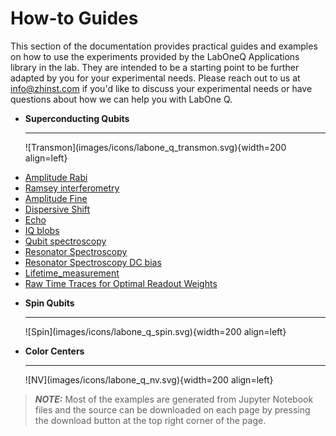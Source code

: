 # How-to Guides

This section of the documentation provides practical guides and examples on how to use the 
experiments provided by the LabOneQ Applications library in the lab. They are intended to be a starting point to be further adapted by you for your experimental needs. Please reach out to us at <info@zhinst.com> if you'd like to discuss your experimental needs or have questions about how we can help you with LabOne Q.

<div class="grid-cards" markdown>

<!-- -   __[Superconducting Qubits](superconducting_qubits/index.md)__ -->
-   __Superconducting Qubits__

    ---
    
    <div class="image-container" markdown>
    ![Transmon](images/icons/labone_q_transmon.svg){width=200 align=left}

    <!-- Check out our [superconducting qubit how-to guides](./superconducting_qubits/index.md). -->

    <br>

    </div>
    
</div>

* [Amplitude Rabi](sources/01_superconducting_qubits/01_workflows/amplitude_rabi.ipynb)
* [Ramsey interferometry](sources/01_superconducting_qubits/01_workflows/ramsey.ipynb)
* [Amplitude Fine](sources/01_superconducting_qubits/01_workflows/amplitude_fine.ipynb)
* [Dispersive Shift](sources/01_superconducting_qubits/01_workflows/dispersive_shift.ipynb)
* [Echo](sources/01_superconducting_qubits/01_workflows/echo.ipynb)
* [IQ blobs](sources/01_superconducting_qubits/01_workflows/iq_blobs.ipynb)
* [Qubit spectroscopy](sources/01_superconducting_qubits/01_workflows/qubit_spectroscopy.ipynb)
* [Resonator Spectroscopy](sources/01_superconducting_qubits/01_workflows/resonator_spectroscopy.ipynb)
* [Resonator Spectroscopy DC bias](sources/01_superconducting_qubits/01_workflows/resonator_spectroscopy_dcbias.ipynb)
* [Lifetime_measurement](sources/01_superconducting_qubits/01_workflows/lifetime_measurement.ipynb)
* [Raw Time Traces for Optimal Readout Weights](sources/01_superconducting_qubits/01_workflows/time_traces.ipynb)

<div class="grid-cards" markdown>

<!-- -   __[Spin Qubits](spin_qubits/index.md)__ -->
-   __Spin Qubits__

    ---

    <div class="image-container" markdown>
    ![Spin](images/icons/labone_q_spin.svg){width=200 align=left}

    <!-- Check out our spin qubit examples [here](./spin_qubits/index.md). -->

    <br>

    </div>

</div>

<div class="grid-cards" markdown>

<!-- -   __[Color Centers](color_centers/index.md)__ -->
-   __Color Centers__

    ---

    <div class="image-container" markdown>
    ![NV](images/icons/labone_q_nv.svg){width=200 align=left}

    <!-- Check out our color center experiments [here](./color_centers/index.md). -->

    <br>

    </div>

</div>

> **_NOTE:_** Most of the examples are generated from Jupyter Notebook files and the source
can be downloaded on each page by pressing the download button at the top right corner
of the page.